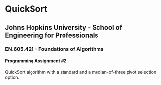 # QuickSort

## Johns Hopkins University - School of Engineering for Professionals
### EN.605.421 - Foundations of Algorithms

#### Programming Assignment #2
QuickSort algorithm with a standard and a median-of-three pivot selection option.

